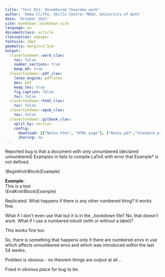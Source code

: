 ```yaml
---
title: "Test 011: Unnumbered theorems work"
author: 'Emma Cliffe, Skills Centre: MASH, University of Bath'
date: 'October 2021'
site: bookdown::bookdown_site
language: en
documentclass: article
classoption: a4paper
fontsize: 10pt
geometry: margin=2.5cm
output:
  clavertondown::word_clav:
    toc: false
    number_sections: true
    keep_md: true
  clavertondown::pdf_clav:
    latex_engine: pdflatex
    dev: pdf
    keep_tex: true
    fig_caption: false
    toc: false
  clavertondown::html_clav:
    toc: false
  clavertondown::epub_clav:
    toc: false
  clavertondown::gitbook_clav:
    split_by: section
    config:
      download: [["Notes.html", "HTML page"], ["Notes.pdf","Standard print PDF"], ["NotesClear.pdf","Clear print PDF"], ["NotesLarge.pdf","Large print PDF"], ["Notes.docx","Accessible Word document"], ["Notes.epub","Accessible EPub book" ]]
      sharing: no
---
```


Reported bug is that a document with only unnumbered (declared unnumbered) Examples in fails to compile LaTeX with error that Example* is not defined.

\BeginKnitrBlock{Example}<div class="Example" custom-style="ExampleStyle" ><span class="Example" custom-style="NameStyle"><strong> Example: </strong></span><div>This is a test</div></div>\EndKnitrBlock{Example}

Replicated. What happens if there is any other numbered thing? It works fine. 



What if I don't even use that but it is in the _bookdown file? No, that doesn't work. What if I use a numbered inbuilt (with or without a label)? 



This works fine too. 

So, there is something that happens only if there are numbered envs in use which affects unnumbered envs and which was introduced within the last 54 weeks. 

Problem is obvious - no theorem things are output at all...   

Fixed in obvious place for bug to be. 

<!--chapter:end:index.Rmd-->

